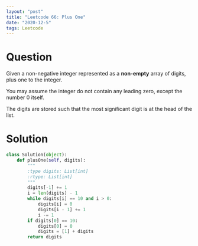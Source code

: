 ```yaml
---
layout: "post"
title: "Leetcode 66: Plus One"
date: "2020-12-5"
tags: Leetcode
---
```


# Question
Given a non-negative integer represented as a **non-empty** array of digits, plus one to the integer.

You may assume the integer do not contain any leading zero, except the number 0 itself.

The digits are stored such that the most significant digit is at the head of the list.

# Solution

```python
class Solution(object):
    def plusOne(self, digits):
        """
        :type digits: List[int]
        :rtype: List[int]
        """
        digits[-1] += 1
        i = len(digits) - 1
        while digits[i] == 10 and i > 0:
            digits[i] = 0
            digits[i - 1] += 1
            i -= 1
        if digits[0] == 10:
            digits[0] = 0
            digits = [1] + digits
        return digits

```
